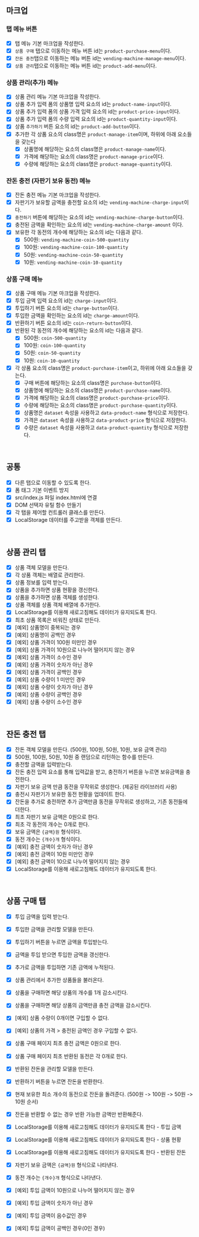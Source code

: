 ## 마크업

### **탭 메뉴 버튼**
- [x] 탭 메뉴 기본 마크업을 작성한다.
- [x] `상품 구매` 탭으로 이동하는 메뉴 버튼 id는 `product-purchase-menu`이다.
- [x] `잔돈 충전`탭으로 이동하는 메뉴 버튼 id는 `vending-machine-manage-menu`이다.
- [x] `상품 관리`탭으로 이동하는 메뉴 버튼 id는 `product-add-menu`이다.

### **상품 관리(추가) 메뉴**

- [x] 상품 관리 메뉴 기본 마크업을 작성한다.
- [x] 상품 추가 입력 폼의 상품명 입력 요소의 id는 `product-name-input`이다.
- [x] 상품 추가 입력 폼의 상품 가격 입력 요소의 id는 `product-price-input`이다.
- [x] 상품 추가 입력 폼의 수량 입력 요소의 id는 `product-quantity-input`이다.
- [x] 상품 `추가하기` 버튼 요소의 id는 `product-add-button`이다.
- [x] 추가한 각 상품 요소의 class명은 `product-manage-item`이며, 하위에 아래 요소들을 갖는다
  - [x] 상품명에 해당하는 요소의 class명은 `product-manage-name`이다.
  - [x] 가격에 해당하는 요소의 class명은 `product-manage-price`이다.
  - [x] 수량에 해당하는 요소의 class명은 `product-manage-quantity`이다.

### **잔돈 충전 (자판기 보유 동전) 메뉴**

- [x] 잔돈 충전 메뉴 기본 마크업을 작성한다.
- [x] 자판기가 보유할 금액을 충전할 요소의 id는 `vending-machine-charge-input`이다.
- [x] `충전하기` 버튼에 해당하는 요소의 id는 `vending-machine-charge-button`이다.
- [x] 충전된 금액을 확인하는 요소의 id는 `vending-machine-charge-amount` 이다.
- [x] 보유한 각 동전의 개수에 해당하는 요소의 id는 다음과 같다.
  - [x] 500원: `vending-machine-coin-500-quantity`
  - [x] 100원: `vending-machine-coin-100-quantity`
  - [x] 50원: `vending-machine-coin-50-quantity`
  - [x] 10원: `vending-machine-coin-10-quantity`

### **상품 구매 메뉴**

- [x] 상품 구매 메뉴 기본 마크업을 작성한다.
- [x] 투입 금액 입력 요소의 id는 `charge-input`이다.
- [x] 투입하기 버튼 요소의 id는 `charge-button`이다.
- [x] 투입한 금액을 확인하는 요소의 id는 `charge-amount`이다.
- [x] 반환하기 버튼 요소의 id는 `coin-return-button`이다.
- [x] 반환된 각 동전의 개수에 해당하는 요소의 id는 다음과 같다.
  - [x] 500원: `coin-500-quantity`
  - [x] 100원: `coin-100-quantity`
  - [x] 50원: `coin-50-quantity`
  - [x] 10원: `coin-10-quantity`
- [x] 각 상품 요소의 class명은 `product-purchase-item`이고, 하위에 아래 요소들을 갖는다.
  - [x] 구매 버튼에 해당하는 요소의 class명은 `purchase-button`이다.
  - [x] 상품명에 해당하는 요소의 class명은 `product-purchase-name`이다.
  - [x] 가격에 해당하는 요소의 class명은 `product-purchase-price`이다.
  - [x] 수량에 해당하는 요소의 class명은 `product-purchase-quantity`이다.
  - [x] 상품명은 `dataset` 속성을 사용하고 `data-product-name` 형식으로 저장한다.
  - [x] 가격은 `dataset` 속성을 사용하고 `data-product-price` 형식으로 저장한다.
  - [x] 수량은 `dataset` 속성을 사용하고 `data-product-quantity` 형식으로 저장한다.

<br>

## 공통

- [x] 다른 탭으로 이동할 수 있도록 한다.
- [x] 폼 태그 기본 이벤트 방지
- [x] src/index.js 파일 index.html에 연결
- [x] DOM 선택자 유틸 함수 만들기
- [x] 각 탭을 제어할 컨트롤러 클래스를 만든다.
- [x] LocalStorage 데이터를 주고받을 객체를 만든다.

<br>

## 상품 관리 탭

- [x] 상품 객체 모델을 만든다.
- [x] 각 상품 객체는 배열로 관리한다.
- [x] 상품 정보를 입력 받는다.
- [x] 상품을 추가하면 상품 현황을 갱신한다.
- [x] 상품을 추가하면 상품 객체를 생성한다.
- [x] 상품 객체를 상품 객체 배열에 추가한다.
- [x] LocalStorage를 이용해 새로고침해도 데이터가 유지되도록 한다.
- [x] 최초 상품 목록은 비워진 상태로 만든다.
- [x] [예외] 상품명이 중복되는 경우
- [x] [예외] 상품명이 공백인 경우
- [x] [예외] 상품 가격이 100원 미만인 경우
- [x] [예외] 상품 가격이 10원으로 나누어 떨어지지 않는 경우
- [x] [예외] 상품 가격이 소수인 경우
- [x] [예외] 상품 가격이 숫자가 아닌 경우
- [x] [예외] 상품 가격이 공백인 경우
- [x] [예외] 상품 수량이 1 미만인 경우
- [x] [예외] 상품 수량이 숫자가 아닌 경우
- [x] [예외] 상품 수량이 공백인 경우
- [x] [예외] 상품 수량이 소수인 경우

<br>

## 잔돈 충전 탭

- [x] 잔돈 객체 모델을 만든다. (500원, 100원, 50원, 10원, 보유 금액 관리)
- [x] 500원, 100원, 50원, 10원 중 랜덤으로 리턴하는 함수를 만든다.
- [x] 충전할 금액을 입력받는다.
- [x] 잔돈 충전 입력 요소를 통해 입력값을 받고, 충전하기 버튼을 누르면 보유금액을 충전한다.
- [x] 자판기 보유 금액 만큼 동전을 무작위로 생성한다. (제공된 라이브러리 사용)
- [x] 충전시 자판기가 보유한 동전 현황을 업데이트 한다.
- [x] 잔돈을 추가로 충전하면 추가 금액만큼 동전을 무작위로 생성하고, 기존 동전들에 더한다.
- [x] 최초 자판기 보유 금액은 0원으로 한다.
- [x] 최초 각 동전의 개수는 0개로 한다.
- [x] 보유 금액은 `{금액}원` 형식이다.
- [x] 동전 개수는 `{개수}개` 형식이다.
- [x] [예외] 충전 금액이 숫자가 아닌 경우
- [x] [예외] 충전 금액이 10원 미만인 경우
- [x] [예외] 충전 금액이 10으로 나누어 떨어지지 않는 경우
- [x] LocalStorage를 이용해 새로고침해도 데이터가 유지되도록 한다.

<br>

## 상품 구매 탭

- [x] 투입 금액을 입력 받는다.
- [x] 투입한 금액을 관리할 모델을 만든다.
- [x] 투입하기 버튼을 누르면 금액을 투입받는다.
- [x] 금액을 투입 받으면 투입한 금액을 갱신한다.
- [x] 추가로 금액을 투입하면 기존 금액에 누적된다.
- [x] 상품 관리에서 추가한 상품들을 불러온다.
- [x] 상품을 구매하면 해당 상품의 개수를 1개 감소시킨다.
- [x] 상품을 구매하면 해당 상품의 금액만큼 충전 금액을 감소시킨다.
- [x] [예외] 상품 수량이 0개이면 구입할 수 없다.
- [x] [예외] 상품의 가격 > 충전된 금액인 경우 구입할 수 없다.
- [x] 상품 구매 페이지 최초 충전 금액은 0원으로 한다.
- [x] 상품 구매 페이지 최초 반환된 동전은 각 0개로 한다.
- [x] 반환된 잔돈을 관리할 모델을 만든다.
- [x] 반환하기 버튼을 누르면 잔돈을 반환한다.
- [x] 현재 보유한 최소 개수의 동전으로 잔돈을 돌려준다. (500원 -> 100원 -> 50원 -> 10원 순서)
- [x] 잔돈을 반환할 수 없는 경우 반환 가능한 금액만 반환해준다.
- [x] LocalStorage를 이용해 새로고침해도 데이터가 유지되도록 한다 - 투입 금액
- [x] LocalStorage를 이용해 새로고침해도 데이터가 유지되도록 한다 - 상품 현황
- [x] LocalStorage를 이용해 새로고침해도 데이터가 유지되도록 한다 - 반환된 잔돈
- [x] 자판기 보유 금액은 `{금액}원` 형식으로 나타낸다.
- [x] 동전 개수는 `{개수}개` 형식으로 나타낸다.
- [x] [예외] 투입 금액이 10원으로 나누어 떨어지지 않는 경우
- [x] [예외] 투입 금액이 숫자가 아닌 경우
- [x] [예외] 투입 금액이 음수값인 경우
- [x] [예외] 투입 금액이 공백인 경우(0인 경우)

